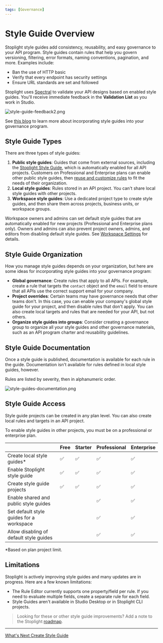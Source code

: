 ```yaml
---
tags: [Governance]
---
```


# Style Guide Overview

Stoplight style guides add consistency, reusability, and easy governance to your API program. Style guides contain rules that help you govern versioning, filtering, error formats, naming conventions, pagination, and more. Examples include:

- Ban the use of HTTP basic
- Verify that every endpoint has security settings
- Ensure URL standards are set and followed

Stoplight uses [Spectral](https://meta.stoplight.io/docs/spectral/ZG9jOjYx-overview) to validate your API designs based on enabled style guides. You'll receive immediate feedback in the **Validation List** as you work in Studio.

![style-guide-feedback2.png](https://meta.stoplight.io/api/v1/projects/cHJqOjI/images/GqiaANFtj80)

See [this blog](https://blog.stoplight.io/explore-these-top-api-style-guide-resources) to learn more about incorporating style guides into your governance program.

## Style Guide Types

There are three types of style guides:

1. **Public style guides**: Guides that come from external sources, including the [Stoplight Style Guide](https://apistylebook.stoplight.io/docs/stoplight-style-guide), which is automatically enabled for all API projects. Customers on Professional and Enterprise plans can enable other public style guides, then [reuse and customize rules](reuse-and-customize-rules.md) to fit the needs of their organization. 
2. **Local style guides**: Rules stored in an API project. You can't share local style guides with other projects.
3. **Workspace style guides**: Use a dedicated project type to create style guides, and then share them across projects, business units, or workspace groups.

Workspace owners and admins can set default style guides that are automatically enabled for new projects (Professional and Enterprise plans only). Owners and admins can also prevent project owners, admins, and editors from disabling default style guides. See [Workspace Settings](../2.-workspaces/workspace-governance.md) for details.

## Style Guide Organization

How you manage style guides depends on your organization, but here are some ideas for incorporating style guides into your governance program:

- **Global governance**: Create rules that apply to all APIs. For example, create a rule that targets the `contact` object and the `email` field to ensure that all APIs use the correct support email for your company.
- **Project overrides**: Certain teams may have governance needs that other teams don't. In this case, you can enable your company's global style guide for your project, and then disable rules that don't apply. You can also create local targets and rules that are needed for your API, but not others.
- **Organize style guides into groups**: Consider creating a governance group to organize all your style guides and other governance materials, such as an API program charter and reusability guidelines. 

## Style Guide Documentation

Once a style guide is published, documentation is available for each rule in the guide. Documentation isn't available for rules defined in local style guides, however.

Rules are listed by severity, then in alphanumeric order.

![style-guides-documentation.png](https://stoplight.io/api/v1/projects/cHJqOjI/images/tvblLpW4NyQ)

## Style Guide Access

Style guide projects can be created in any plan level. You can also create local rules and targets in an API project.

To enable style guides in other projects, you must be on a professional or enterprise plan. 

|                                 | Free | Starter | Professional | Enterprise |
|---------------------------------|--------|--------|-------|-------|
| Create local style guides*      | ✅    | ✅     | ✅     | ✅     |
| Enable Stoplight style guide    | ✅    | ✅     | ✅     | ✅     |
| Create style guide projects     | ✅    | ✅     | ✅     | ✅     |
| Enable shared and public style guides      |        |        | ✅     | ✅     |
| Set default style guides for a workspace |      | | ✅     | ✅     |
| Allow disabling of default style guides |       | | ✅     | ✅     |

*Based on plan project limit.

## Limitations

Stoplight is actively improving style guides and many updates are in progress. Here are a few known limitations:

- The Rule Editor currently supports one property/field per rule. If you need to evaluate multiple fields, create a separate rule for each field. 
- Style Guides aren't available in Studio Desktop or in Stoplight CLI projects.

> Looking for these or other style guide improvements? Add a note to the Stoplight [roadmap](https://roadmap.stoplight.io/).

---

[What's Next Create Style Guide](a1.create-style-guide.md)